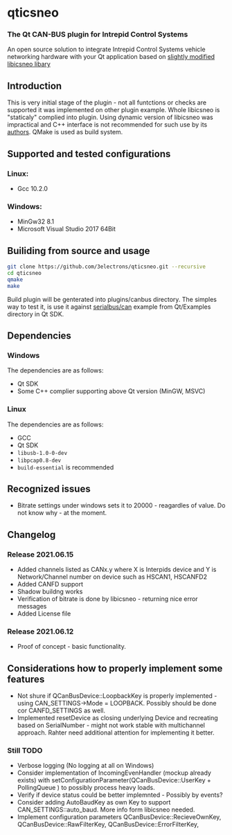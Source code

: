 # qticsneo
### The Qt CAN-BUS plugin for Intrepid Control Systems 
An open source solution to integrate Intrepid Control Systems vehicle networking hardware with your Qt application based on [slightly modified libicsneo libary](https://github.com/3electrons/libicsneo)

## Introduction 
This is very initial stage of the plugin - not all funtctions or checks are supported it was implemented on other plugin example. 
Whole libicsneo is "staticaly" complied into plugin. Using dynamic version of libicsneo was impractical and C++ interface is not recommended for such use by its [authors](https://github.com/3electrons/libicsneo#dll--so--dylib-releases-dynamic-linking). 
QMake is used as build system. 

## Supported and tested configurations 
### Linux:
- Gcc 10.2.0 
### Windows:
- MinGw32 8.1
- Microsoft Visual Studio 2017 64Bit

## Builiding from source and usage
``` bash
git clone https://github.com/3electrons/qticsneo.git --recursive
cd qticsneo 
qmake  
make 
```
Build plugin will be genterated into plugins/canbus directory. 
The simples way to test it, is use it against [serialbus/can](https://doc.qt.io/qt-5/qtserialbus-can-example.html) example from Qt/Examples directory in Qt SDK. 

## Dependencies 
### Windows
The dependencies are as follows:
- Qt SDK
- Some C++ complier supporting above Qt version (MinGW, MSVC) 

### Linux
The dependencies are as follows:
 - GCC
 - Qt SDK 
 - `libusb-1.0-0-dev`
 - `libpcap0.8-dev`
 - `build-essential` is recommended


## Recognized issues
- Bitrate settings under windows sets it to 20000 - reagardles of value. Do not know why - at the moment.

## Changelog 
### Release 2021.06.15 
- Added channels listed as CANx.y where X is Interpids device and Y is Network/Channel number on device such as HSCAN1, HSCANFD2 
- Added CANFD support 
- Shadow buildng works 
- Verification of bitrate is done by libicsneo - returning nice error messages 
- Added License file

### Release 2021.06.12 
- Proof of concept - basic functionality. 


## Considerations how to properly implement some features 
- Not shure if QCanBusDevice::LoopbackKey is properly implemented - using CAN_SETTINGS->Mode = LOOPBACK. Possibly should be done cor CANFD_SETTINGS as well. 
- Implemented resetDevice as closing underlying Device and recreating based on SerialNumber - might not work stable with multichannel approach. Rahter need additional attention for implementing it better. 

### Still TODO
- Verbose logging (No logging at all on Windows)
- Consider implementation of IncomingEvenHandler (mockup already exists) with setConfigurationParameter(QCanBusDevice::UserKey + PollingQueue ) to possibly process heavy loads. 
- Verify if device status could be better implemnted - Possibly by events? 
- Consider adding AutoBaudKey as own Key to support CAN_SETTINGS::auto_baud. More info form libicsneo needed. 
- Implement configuration parameters QCanBusDevice::RecieveOwnKey, QCanBusDevice::RawFilterKey, QCanBusDevice::ErrorFilterKey, 

